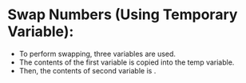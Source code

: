 # Swap Numbers (Using Temporary Variable):

- To perform swapping, three variables are used.
- The contents of the first variable is copied into the temp variable.
- Then, the contents of second variable is .
